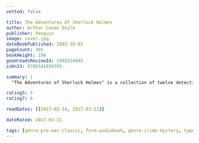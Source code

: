 ```yaml
---
vetted: false

title: The Adventures Of Sherlock Holmes
author: Arthur Conan Doyle
publisher: Penguin
image: cover.jpg
dateBookPublished: 1892-10-01
pageCount: 365
bookHeight: 198
goodreadsReviewId: 1948224845
isbn13: 9780141034355

summary: |
  "The Adventures of Sherlock Holmes" is a collection of twelve detective stories of Sir Arthur Conan Doyle's most famous literary creation, Sherlock Holmes. Contained within this collection are the following tales: A Scandal in Bohemia, The Red-headed League, A Case of Identity, The Boscombe Valley Mystery, The Five Orange Pips, The Man with the Twisted Lip, The Adventure of the Blue Carbuncle, The Adventure of the Speckled Band, The Adventure of the Engineer's Thumb, The Adventure of the Noble Bachelor, The Adventure of the Beryl Coronet, and The Adventure of the Copper Beeches

rating5: 5
rating7: 6

readDates: [[2017-03-14, 2017-03-21]]

dateRated: 2017-03-21

tags: [genre-pre-war-classic, form-audiobook, genre-crime-mystery, type-fiction]
---
```

